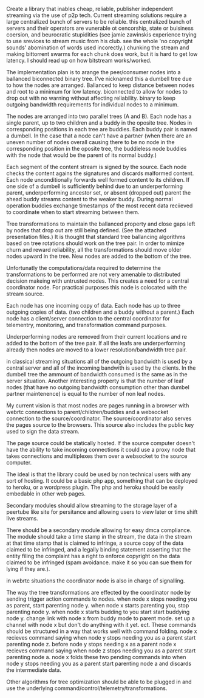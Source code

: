 Create a library that inables cheap, reliable, publisher independent streaming via the use of p2p tech. 
Current streaming solutions require a large centralized bunch of servers to be reliable. this centralized bunch of servers and their operators are vunerable ot  cencorship, state or buisiness coersion, and beurocratic stupidities (see jamie zawinskis experience trying to use srevices to stream music from his club. see the whole 'no copyright sounds' abomination of words used incorectly.)
chunking the stream and making bittorrent swarms for each chunk does work, but it is hard to get low latency. 
I should read up on how bitstream works/worked. 

The implementation plan is to arange the peer/consumer nodes into a ballanced biconnected binary tree. I've nicknamed this a dumbell tree due to how the nodes are arranged. 
Ballanced to keep distance between nodes and root to a minimum for low latency.
biconnected to allow for nodes to drop out with no warning without affecting reliability. 
binary to keep outgoing bandwidth requirements for individual nodes to a minimum. 

The nodes are arranged into two parallel trees (A and B). Each node has a single parent, up to two children and a buddy in the oposite tree. Nodes in corresponding positions in each tree are buddies. Each buddy pair is named a dumbell. In the case that a node can't have a partner (when there are an uneven number of nodes overall causing there to be no node in the corresponding position in the oposite tree, the buddieless node buddies with the node that would be the parent of its normal buddy.)

Each segment of the content stream is signed by the source. Each node checks the content agains the signatures and discards malformed content. 
Each node unconditionally forwards well formed content to its children. If one side of a dumbell is sufficiently behind due to an underperforming parent, underperforming ancestor set, or absent (dropped out) parent the ahead buddy streams content to the weaker buddy. During normal operation buddies exchange timestamps of the most recent data reciieved to coordinate when to start streaming between them. 

Tree transformations to maintain the ballanced property and close gaps left by nodes that drop out are still being defined. (See the attached presentation files.) It is thought that standard tree ballancing algorithms based on tree rotations should work on the tree pair. In order to mimize churn and reward reliability, all the transformations should move older nodes upward in the tree. 
New nodes are added to the bottom of the tree. 

Unfortunatly the computations/data required to determine the transformations to be performed are not very amenable to distributed decision makeing with untrusted nodes. This creates a need for a central coordinator node. For practical purposes this node is colocated with the stream source. 

Each node has one incoming copy of data. Each node has up to three outgoing copies of data. (two children and a buddy without a parent.) Each node has a client/server connection to the central coordinator for telementry, monitoring, and transformation command purposes. 

Underperforming nodes are removed from their current locations and re added to the bottom of the tree pair. If all the leafs are underperforming already then nodes are moved to a lower resolution/bandwidth tree pair.

in classical streaming situations all of the outgoing bandwidth is used by a central server and all of the incoming bandwith is used by the clients. 
In the dumbell tree the ammount of bandwidth consumed is the same as in the server situation. 
Another interesting property is that the number of leaf nodes (that have no outgoing bandwidth consumption other than dumbel partner maintenence) is equal to the number of non leaf nodes. 

My current vision is that most nodes are pages running in a browser with webrtc connections to parent/children/buddies and a websocket connection to the source/coordinator. The source/coordinator also serves the pages source to the browsers. This source also includes the public key used to sign the data stream. 

The page source could be statically hosted. If the source computer doesn't have the ability to take incoming connections it could use a proxy node that takes connections and multiplexes them over a websocket to the source computer. 

The ideal is that the library could be used by non technical users with any sort of hosting. It could be a basic php app, something that can be deployed to heroku, or a wordpress plugin. The php and heroku should be easily embedable in other web pages. 

Secondary modules should allow streaming to the storage layer of a peertube like site for persitance and allowing users to view later or time shift live streams. 

There should be a secondary module allowing for easy dmca compliance. The module should take a time stamp in the stream, the data in the stream at that time stamp that is claimed to infringe, a source copy of the data claimed to be infringed, and a legally binding statement asserting that the entity filing the complaint has a right to enforce copyright on the data claimed to be infringed (spam avoidance. make it so you can sue them for lying if they are.). 

in webrtc situations the coordinator node is also in charge of signalling. 

The way the tree transformations are effected by the coordinator node by sending trigger action commands to nodes. 
    when node x stops needing you as parent, start parenting node y.
    when node x starts parenting you, stop parenting node y.
    when node x starts budding to you start start buddying node y.
    change link with node x from buddy mode to parent mode.
    set up a channel with node x but don't do anything with it yet. 
    ect.
These commands should be structured in a way that works well with command folding. 
    node x recieves command saying when node y stops needing you as a parent start parenting node z.
    before node y stops needing x as a parent node x recieves command saying when node z stops needing you as a parent start parenting node a.
    node x folds these two pending commands into when node y stops needing you as a parent start parenting node a and discards the intermediate data. 

Other algorithms for tree optimization should be able to be plugged in and use the underlying command/control/telemetry/transformations. 
    

